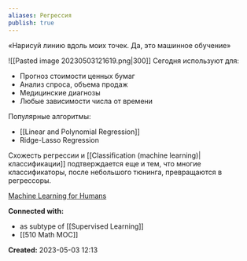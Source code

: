 ```yaml
---
aliases: Регрессия 
publish: true
---
```


«Нарисуй линию вдоль моих точек. Да, это машинное обучение»

![[Pasted image 20230503121619.png|300]]
Сегодня используют для:
-   Прогноз стоимости ценных бумаг
-   Анализ спроса, объема продаж
-   Медицинские диагнозы
-   Любые зависимости числа от времени

Популярные алгоритмы:
- [[Linear and Polynomial Regression]]
- Ridge-Lasso Regression

Схожесть регрессии и [[Classification (machine learning)|классификации]] подтверждается еще и тем, что многие классификаторы, после небольшого тюнинга, превращаются в регрессоры.


[Machine Learning for Humans](https://medium.com/machine-learning-for-humans/supervised-learning-740383a2feab)


**Connected with:**
- as subtype of [[Supervised Learning]]
- [[510 Math MOC]]



**Created:** 2023-05-03 12:13